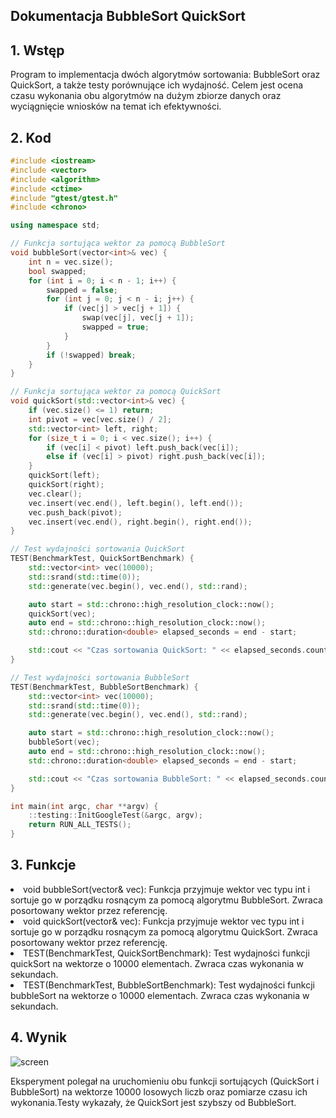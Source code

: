 ## Dokumentacja BubbleSort QuickSort
## 1. Wstęp
Program to implementacja dwóch algorytmów sortowania: BubbleSort oraz QuickSort, a także testy porównujące ich wydajność. Celem jest ocena czasu wykonania obu algorytmów na dużym zbiorze danych oraz wyciągnięcie wniosków na temat ich efektywności.

## 2. Kod
~~~ cpp
#include <iostream>
#include <vector>
#include <algorithm>
#include <ctime>
#include "gtest/gtest.h"
#include <chrono>

using namespace std;

// Funkcja sortująca wektor za pomocą BubbleSort
void bubbleSort(vector<int>& vec) {
    int n = vec.size();
    bool swapped;
    for (int i = 0; i < n - 1; i++) {
        swapped = false;
        for (int j = 0; j < n - i; j++) {
            if (vec[j] > vec[j + 1]) {
                swap(vec[j], vec[j + 1]);
                swapped = true;
            }
        }
        if (!swapped) break;
    }
}

// Funkcja sortująca wektor za pomocą QuickSort
void quickSort(std::vector<int>& vec) {
    if (vec.size() <= 1) return;
    int pivot = vec[vec.size() / 2];
    std::vector<int> left, right;
    for (size_t i = 0; i < vec.size(); i++) {
        if (vec[i] < pivot) left.push_back(vec[i]);
        else if (vec[i] > pivot) right.push_back(vec[i]);
    }
    quickSort(left);
    quickSort(right);
    vec.clear();
    vec.insert(vec.end(), left.begin(), left.end());
    vec.push_back(pivot);
    vec.insert(vec.end(), right.begin(), right.end());
}

// Test wydajności sortowania QuickSort
TEST(BenchmarkTest, QuickSortBenchmark) {
    std::vector<int> vec(10000);
    std::srand(std::time(0));
    std::generate(vec.begin(), vec.end(), std::rand);

    auto start = std::chrono::high_resolution_clock::now();
    quickSort(vec);
    auto end = std::chrono::high_resolution_clock::now();
    std::chrono::duration<double> elapsed_seconds = end - start;

    std::cout << "Czas sortowania QuickSort: " << elapsed_seconds.count() << "s\n";
}

// Test wydajności sortowania BubbleSort
TEST(BenchmarkTest, BubbleSortBenchmark) {
    std::vector<int> vec(10000);
    std::srand(std::time(0));
    std::generate(vec.begin(), vec.end(), std::rand);

    auto start = std::chrono::high_resolution_clock::now();
    bubbleSort(vec);
    auto end = std::chrono::high_resolution_clock::now();
    std::chrono::duration<double> elapsed_seconds = end - start;

    std::cout << "Czas sortowania BubbleSort: " << elapsed_seconds.count() << "s\n";
}

int main(int argc, char **argv) {
    ::testing::InitGoogleTest(&argc, argv);
    return RUN_ALL_TESTS();
}
~~~~

## 3. Funkcje

<li>void bubbleSort(vector<int>& vec): Funkcja przyjmuje wektor vec typu int i sortuje go w porządku rosnącym za pomocą algorytmu BubbleSort. Zwraca posortowany wektor przez referencję.<br/>

<li>void quickSort(vector<int>& vec): Funkcja przyjmuje wektor vec typu int i sortuje go w porządku rosnącym za pomocą algorytmu QuickSort. Zwraca posortowany wektor przez referencję.<br/>

<li>TEST(BenchmarkTest, QuickSortBenchmark): Test wydajności funkcji quickSort na wektorze o 10000 elementach. Zwraca czas wykonania w sekundach.<br/>

<li>TEST(BenchmarkTest, BubbleSortBenchmark): Test wydajności funkcji bubbleSort na wektorze o 10000 elementach. Zwraca czas wykonania w sekundach.<br/>

## 4. Wynik

![screen](wynik.png)

Eksperyment polegał na uruchomieniu obu funkcji sortujących (QuickSort i BubbleSort) na wektorze 10000 losowych liczb oraz pomiarze czasu ich wykonania.Testy wykazały, że QuickSort jest szybszy od BubbleSort.

